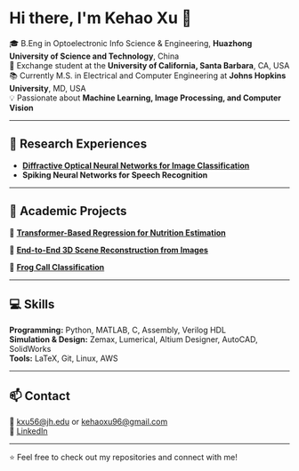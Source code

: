 # Hi there, I'm Kehao Xu 👋

🎓 B.Eng in Optoelectronic Info Science & Engineering, **Huazhong University of Science and Technology**, China  
📍 Exchange student at the **University of California, Santa Barbara**, CA, USA  
📚 Currently M.S. in Electrical and Computer Engineering at **Johns Hopkins University**, MD, USA  
💡 Passionate about **Machine Learning, Image Processing, and Computer Vision**
 

---

## 🔬 Research Experiences  

- **[Diffractive Optical Neural Networks for Image Classification](https://github.com/KehaoXu/diffractive-optical-neural-networks-with-coherence.git)**
- **Spiking Neural Networks for Speech Recognition**
<!--
- **Wavelength Selective Switch (WSS)** – Designed and optimized optical systems using Zemax
- **Biomedical Engineering** – Investigating the correlation between organoid size and optimal drug concentration  
-->



---

## 🚀 Academic Projects

🔹 **[Transformer-Based Regression for Nutrition Estimation](https://github.com/JasperLuo0228/NutriBench.git)**  
<!--
- Built a regression model to predict carbohydrate content from textual meal descriptions
- Extracted sentence embeddings with the pre-trained BERT model and trained a multi-layer regressor
- Achieved a mean absolute error (MAE) of around 4 on the validation dataset through model fine-tuning
-->

🔹 **[End-to-End 3D Scene Reconstruction from Images](https://github.com/Wayne0758/Computer-Vision.git)**  
<!--
- Implemented a full pipeline from automatic feature matching (SPSG, SIFT, etc) to 3D sparse point cloud generation
- Estimated camera parameters using SfM and rendered the reconstructed scene via NeRF
-->

🔹 **[Frog Call Classification](https://github.com/KehaoXu/Optimization.git)**  
<!--
- Realized classification tasks using different machine learning models
- Compared the results of different models and multi-classification methods
-->

<!--
🔹 **Computer Vision [(link)](https://github.com/KehaoXu/Computer-Vision.git)**  
- Implemented edge detection, feature matching, and image stitching
- Built Convolutional Neural Networks (CNN) for image classification with MNIST datasets

🔹 **Waveform Generator**
- Designed waveform generation using C programming  
- Implemented circuit and PCB design with Altium Designer

🔹 **[Biological Balanced Neuronal Networks](https://github.com/KehaoXu/Balanced_Networks.git)**  
- Developed Leaky Integrate-and-Fire (LIF) neuron models with Python
- Simulated neuronal networks with Poisson-distributed inputs  
-->

---

## 💻 Skills  

**Programming:** Python, MATLAB, C, Assembly, Verilog HDL  
**Simulation & Design:** Zemax, Lumerical, Altium Designer, AutoCAD, SolidWorks  
**Tools:** LaTeX, Git, Linux, AWS 

---


## 📫 Contact  
📧 [kxu56@jh.edu](mailto:kxu56@jh.edu) or [kehaoxu96@gmail.com](mailto:kehaoxu96@gmail.com)  
💼 [LinkedIn](https://www.linkedin.com/in/kehao-xu-360117355) 
<!--  🔗 [Google Scholar](https://scholar.google.com/citations?user=yourID)   -->

---

⭐ Feel free to check out my repositories and connect with me!
